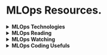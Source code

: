 # MLOps Resources.

<details><summary><b>MLOps Technologies</b></summary>
<p>

Link | Comments |
--- | --- |
[Docker](https://www.docker.com/)                      | Containers: Virtualization To Deliver Software In Packages                   |
[Kubernetes](https://kubernetes.io/)                   | Production-Grade Container Orchestration                                     |
[KEDA](https://keda.sh/)                               | Kubernetes Event-driven Autoscaling                                          |
[kOps](https://github.com/kubernetes/kops)             | Kubernetes Operations                                                        |
[Kustomize](https://kustomize.io/)                     | Kubernetes Native Configuration Management                                   |
[Skaffold](https://skaffold.dev/)                      | Local Kubernetes Development                                                 |
[Helm](https://helm.sh/)                               | The Package Manager for Kubernetes                                           |
[Prometheus](https://prometheus.io/)                   | Monitoring and Alerting Toolkit                                              |
[Grafana](https://grafana.com/)                        | Query, Visualize, Alert On And Understand Your Metrics                       |
[Terraform](https://www.terraform.io/)                 | Automate Infrastructure on Any Cloud                                         | 
[RabbitMQ](https://www.rabbitmq.com/)                  | Message Broker                                                               |
[Metabase](https://www.metabase.com/)                  | Client Dashboarding                                                          |
[W&B](https://wandb.ai/)                               | Experiment Tracking, Dataset Versioning, and Model Management                | 
[MLFlow](https://mlflow.org/)                          | An open source platform for the ML lifecycle                                 |
[Ray](https://github.com/ray-project/ray)              | Unified Framework for Scaling AI and Python Applications                     |
[Jenkins](https://www.jenkins.io/)                     | Automation Server to Support Building, Deploying and Automating Any Project. |
[GitHub Actions](https://github.com/features/actions)  | Automate Software Workflow with CI/CD                                        |
[DVC](https://dvc.org/)                                | Version Control System for ML Projects                                       |
[Pre-commit](https://pre-commit.com/)                  | Managing and Maintaining Multi-Language Pre-commit Hooks.                    |

</p>
</details>


<details><summary><b>MLOps Reading</b></summary>
<p>

Link | Source | Comments |
--- | --- | --- |
[MLOps: Overview, Definition, and Architecture](https://arxiv.org/abs/2205.02302) | arXiv | |
[Demystifying MLOps: Recipe for the Selection of Open-Source Tools](https://doi.org/10.3390/app11198861)) | MDPI | Good schemas |
[MLOps Guide](https://mlops-guide.github.io/) | mlops-guide.github.io | |
[ApplyingML: Curated papers, articles, and blogs on ML in production](https://applyingml.com/papers/) | applyingml.com | |
[Monitoring ML Models in Production](https://christophergs.com/machine%20learning/2020/03/14/how-to-monitor-machine-learning-models/) | christophergs.com |  Andrew Ng's MLOps |
[MLOps Problems and Best Practices](https://neptune.ai/blog/mlops-problems-and-best-practices) | neptune.ai | |
[ML Experiment Tracking](https://neptune.ai/blog/ml-experiment-tracking) | neptune.ai | Andrew Ng's MLOps |
[How to Set Up CI for ML with Github Actions and Neptune](https://neptune.ai/blog/continuous-integration-for-machine-learning-with-github-actions-and-neptune) | neptune.ai | Guide |
[The Best MLOps Tools and How to Evaluate Them](https://neptune.ai/blog/best-mlops-tools) | neptune.ai | |
[ML in Production: Care About Data and Concept Drift](https://towardsdatascience.com/machine-learning-in-production-why-you-should-care-about-data-and-concept-drift-d96d0bc907fb) | Medium |  Andrew Ng's MLOps |
[MLOps End-To-End ML Pipeline - CI/CD](https://medium.com/analytics-vidhya/mlops-end-to-end-machine-learning-pipeline-cicd-1a7907698a8e) | Medium | |
[Understanding Kubernetes HPA with KEDA and RabbitMQ](https://medium.com/geekculture/understanding-kubernetes-hpa-with-keda-and-rabbitmq-4bf87216606b) | Medium | |
[A Simple MLOps Pipeline on Your Local Machine](https://towardsdatascience.com/a-simple-mlops-pipeline-on-your-local-machine-db9326addf31) | Medium | |
[Responsible ML with Error Analysis: ErrorAnalysis.ai](https://techcommunity.microsoft.com/t5/ai-machine-learning-blog/responsible-machine-learning-with-error-analysis/ba-p/2141774) | microsoft.com |  Andrew Ng's MLOps |
[MLOps: Continuous delivery and automation pipelines in ML](https://cloud.google.com/architecture/mlops-continuous-delivery-and-automation-pipelines-in-machine-learning) | cloud.google.com | |
[Kubernetes Basics](https://kubernetes.io/docs/tutorials/kubernetes-basics/) | kubernetes.io | | 
[Orchestrating ML workflows with Airflow](https://www.productboard.com/blog/orchestrating-ml-workflows-with-airflow/) | productboard.com | |
[How to Autoscale Kubernetes Pods Based on GPU](https://www.private-ai.com/2022/05/31/how-to-autoscale-kubernetes-pods-based-on-gpu/) | private-ai.com ||
[DS x MLE Roles: How are they different? How are they alike?](https://building.nubank.com.br/data-scientist-machine-learning-engineer-roles-how-are-they-different-how-are-they-alike/) | NuBank | |
  
</p>
</details>

  

<details><summary><b>MLOps Watching</b></summary>
<p>

Link | Source | Comments |
--- | --- | --- |
[A Chat with Andrew Ng on MLOps: From Model-centric to Data-centric AI](https://youtu.be/06-AZXmwHjo) | YouTube |  Andrew Ng's MLOps |
  
</p>
</details>

<details><summary><b>MLOps Coding Usefuls</b></summary>
<p>

Link | Comments |
--- | --- |
[List of Coding Best Practices Resources](https://github.com/kabartay/mlops/blob/main/code_best_practices.md) | Internal file |
  
</p>
</details>


